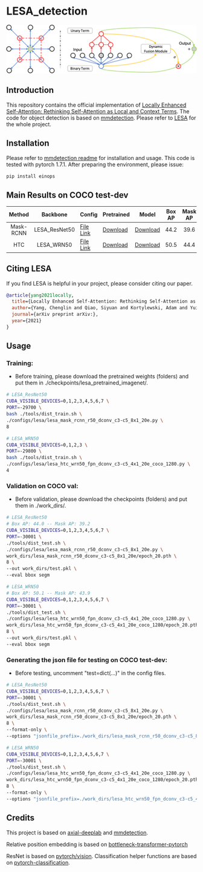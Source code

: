 # LESA_detection

<div align="center">
  <img src="Images/figure1_v4.png" width="800px" />
</div>

## Introduction

This repository contains the official implementation of [Locally Enhanced Self-Attention: Rethinking Self-Attention as Local and Context Terms](https://arxiv.org/abs/).
The code for object detection is based on [mmdetection](https://github.com/open-mmlab/mmdetection). Please refer to [LESA](https://github.com/Chenglin-Yang/LESA) for the whole project.

## Installation

Please refer to [mmdetection readme](README_mmdet.md) for installation and usage. This code is tested with pytorch 1.7.1. After preparing the environment, please issue: 
```bash
pip install einops
```

## Main Results on COCO test-dev

| Method    | Backbone          | Config | Pretrained | Model | Box AP | Mask AP |
|:-----------:|:-----------------:|--------------|--------------|--------------|:------------:|:------------:|
| Mask-RCNN | LESA_ResNet50         | [File Link](configs/lesa/lesa_mask_rcnn_r50_dconv_c3-c5_8x1_20e.py) | [Download](https://livejohnshopkins-my.sharepoint.com/:f:/g/personal/cyang76_jh_edu/EsV_fGZY-uhEkciwVckp4c8BlInA1GFv7gett1_LOZ0vFg?e=g1If75) | [Download](https://livejohnshopkins-my.sharepoint.com/:f:/g/personal/cyang76_jh_edu/Egpo87VmMmlEg0jY_KHYAJsBS7EFDJ4YxJ2zhkTxcJCzWg?e=SGSKmx) | 44.2 | 39.6 |
| HTC | LESA_WRN50 | [File Link](configs/lesa/lesa_htc_wrn50_fpn_dconv_c3-c5_4x1_20e_coco_1280.py) | [Download](https://livejohnshopkins-my.sharepoint.com/:f:/g/personal/cyang76_jh_edu/ElagAKEgXttArEbtVR6NpmEBWAZN0pNE5Q6MMXEJZ27VHg?e=dIdwAI) | [Download](https://livejohnshopkins-my.sharepoint.com/:f:/g/personal/cyang76_jh_edu/EmSPz8ToSK5GuYyWELj3Y0QBwP3Q_Jd4FhK1WDvf2FuADw?e=xRsbl5) | 50.5 | 44.4 |

## Citing LESA

If you find LESA is helpful in your project, please consider citing our paper.

```BibTeX
@article{yang2021locally,
  title={Locally Enhanced Self-Attention: Rethinking Self-Attention as Local and Context Terms},
  author={Yang, Chenglin and Qiao, Siyuan and Kortylewski, Adam and Yuille, Alan},
  journal={arXiv preprint arXiv:},
  year={2021}
}
```

## Usage

### Training:
+ Before training, please download the pretrained weights (folders) and put them in ./checkpoints/lesa_pretrained_imagenet/.
```bash
# LESA_ResNet50
CUDA_VISIBLE_DEVICES=0,1,2,3,4,5,6,7 \
PORT=-29700 \
bash ./tools/dist_train.sh \
./configs/lesa/lesa_mask_rcnn_r50_dconv_c3-c5_8x1_20e.py \
8 
```
```bash
# LESA_WRN50
CUDA_VISIBLE_DEVICES=0,1,2,3 \
PORT=-29800 \
bash ./tools/dist_train.sh \
./configs/lesa/lesa_htc_wrn50_fpn_dconv_c3-c5_4x1_20e_coco_1280.py \
4
```

### Validation on COCO val:
+ Before validation, please download the checkpoints (folders) and put them in ./work_dirs/.
```bash
# LESA_ResNet50
# Box AP: 44.0 -- Mask AP: 39.2
CUDA_VISIBLE_DEVICES=0,1,2,3,4,5,6,7 \
PORT=-30001 \
./tools/dist_test.sh \
./configs/lesa/lesa_mask_rcnn_r50_dconv_c3-c5_8x1_20e.py \
work_dirs/lesa_mask_rcnn_r50_dconv_c3-c5_8x1_20e/epoch_20.pth \
8 \
--out work_dirs/test.pkl \
--eval bbox segm
```
```bash
# LESA_WRN50
# Box AP: 50.1 -- Mask AP: 43.9
CUDA_VISIBLE_DEVICES=0,1,2,3,4,5,6,7 \
PORT=-30001 \
./tools/dist_test.sh \
./configs/lesa/lesa_htc_wrn50_fpn_dconv_c3-c5_4x1_20e_coco_1280.py \
work_dirs/lesa_htc_wrn50_fpn_dconv_c3-c5_4x1_20e_coco_1280/epoch_20.pth \
8 \
--out work_dirs/test.pkl \
--eval bbox segm
```

### Generating the json file for testing on COCO test-dev:
+ Before testing, uncomment "test=dict(...)" in the config files.
```bash
# LESA_ResNet50
CUDA_VISIBLE_DEVICES=0,1,2,3,4,5,6,7 \
PORT=-30001 \
./tools/dist_test.sh \
./configs/lesa/lesa_mask_rcnn_r50_dconv_c3-c5_8x1_20e.py \
work_dirs/lesa_mask_rcnn_r50_dconv_c3-c5_8x1_20e/epoch_20.pth \
8 \
--format-only \
--options "jsonfile_prefix=./work_dirs/lesa_mask_rcnn_r50_dconv_c3-c5_8x1_20e"
```
```bash
# LESA_WRN50
CUDA_VISIBLE_DEVICES=0,1,2,3,4,5,6,7 \
PORT=-30001 \
./tools/dist_test.sh \
./configs/lesa/lesa_htc_wrn50_fpn_dconv_c3-c5_4x1_20e_coco_1280.py \
work_dirs/lesa_htc_wrn50_fpn_dconv_c3-c5_4x1_20e_coco_1280/epoch_20.pth \
8 \
--format-only \
--options "jsonfile_prefix=./work_dirs/lesa_htc_wrn50_fpn_dconv_c3-c5_4x1_20e_coco_1280"
```

## Credits

This project is based on [axial-deeplab](https://github.com/csrhddlam/axial-deeplab) and [mmdetection](https://github.com/open-mmlab/mmdetection).

Relative position embedding is based on [bottleneck-transformer-pytorch](https://github.com/lucidrains/bottleneck-transformer-pytorch/blob/main/bottleneck_transformer_pytorch/bottleneck_transformer_pytorch.py)

ResNet is based on [pytorch/vision](https://github.com/pytorch/vision/blob/master/torchvision/models/resnet.py). Classification helper functions are based on [pytorch-classification](https://github.com/bearpaw/pytorch-classification).

